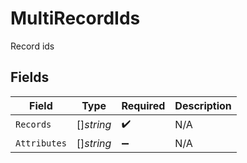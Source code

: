 # MultiRecordIds

Record ids


## Fields

| Field              | Type               | Required           | Description        |
| ------------------ | ------------------ | ------------------ | ------------------ |
| `Records`          | []*string*         | :heavy_check_mark: | N/A                |
| `Attributes`       | []*string*         | :heavy_minus_sign: | N/A                |